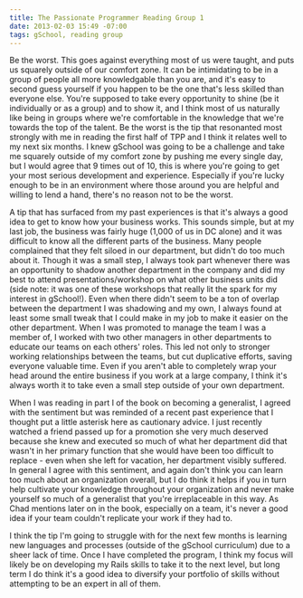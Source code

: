 ```yaml
---
title: The Passionate Programmer Reading Group 1
date: 2013-02-03 15:49 -07:00
tags: gSchool, reading group
---
```


Be the worst.  This goes against everything most of us were taught, and puts us squarely outside of our comfort zone.  It can be intimidating to be in a group of people all more knowledgable than you are, and it's easy to second guess yourself if you happen to be the one that's less skilled than everyone else.  You're supposed to take every opportunity to shine (be it individually or as a group) and to show it, and I think most of us naturally like being in groups where we're comfortable in the knowledge that we're towards the top of the talent.  Be the worst is the tip that resonanted most strongly with me in reading the first half of TPP and I think it relates well to my next six months.  I knew gSchool was going to be a challenge and take me squarely outside of my comfort zone by pushing me every single day, but I would agree that 9 times out of 10, this is where you're going to get your most serious development and experience.  Especially if you're lucky enough to be in an environment where those around you are helpful and willing to lend a hand, there's no reason not to be the worst.

A tip that has surfaced from my past experiences is that it's always a good idea to get to know how your business works.  This sounds simple, but at my last job, the business was fairly huge (1,000 of us in DC alone) and it was difficult to know all the different parts of the business.  Many people complained that they felt siloed in our department, but didn't do too much about it.  Though it was a small step, I always took part whenever there was an opportunity to shadow another department in the company and did my best to attend presentations/workshop on what other business units did (side note: it was one of these workshops that really lit the spark for my interest in gSchool!).  Even when there didn't seem to be a ton of overlap between the department I was shadowing and my own, I always found at least some small tweak that I could make in my job to make it easier on the other department.  When I was promoted to manage the team I was a member of, I worked with two other managers in other departments to educate our teams on each others' roles.  This led not only to stronger working relationships between the teams, but cut duplicative efforts, saving everyone valuable time.  Even if you aren't able to completely wrap your head around the entire business if you work at a large company, I think it's always worth it to take even a small step outside of your own department.

When I was reading in part I of the book on becoming a generalist, I agreed with the sentiment but was reminded of a recent past experience that I thought put a little asterisk here as cautionary advice.  I just recently watched a friend passed up for a promotion she very much deserved because she knew and executed so much of what her department did that wasn't in her primary function that she would have been too difficult to replace - even when she left for vacation, her department visibly suffered.  In general I agree with this sentiment, and again don't think you can learn too much about an organization overall, but I do think it helps if you in turn help cultivate your knowledge throughout your organization and never make yourself so much of a generalist that you're irreplaceable in this way.  As Chad mentions later on in the book, especially on a team, it's never a good idea if your team couldn't replicate your work if they had to.

I think the tip I'm going to struggle with for the next few months is learning new languages and processes (outside of the gSchool curriculum) due to a sheer lack of time.  Once I have completed the program, I think my focus will likely be on developing my Rails skills to take it to the next level, but long term I do think it's a good idea to diversify your portfolio of skills without attempting to be an expert in all of them.